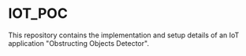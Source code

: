 # IOT_POC

This repository contains the implementation and setup details of an IoT application "Obstructing Objects Detector".

